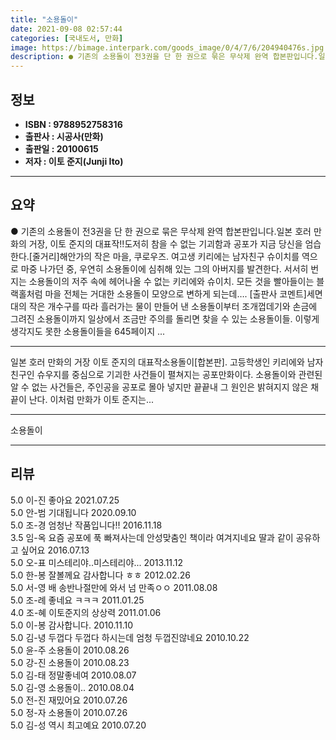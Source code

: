 ```yaml
---
title: "소용돌이"
date: 2021-09-08 02:57:44
categories: [국내도서, 만화]
image: https://bimage.interpark.com/goods_image/0/4/7/6/204940476s.jpg
description: ● 기존의 소용돌이 전3권을 단 한 권으로 묶은 무삭제 완역 합본판입니다.일본 호러 만화의 거장, 이토 준지의 대표작!!도저히 참을 수 없는 기괴함과 공포가 지금 당신을 엄습한다.[줄거리]해안가의 작은 마을, 쿠로우즈. 여고생 키리에는 남자친구 슈이치를 역으로 마중 나가던 중, 우연히
---
```


## **정보**

- **ISBN : 9788952758316**
- **출판사 : 시공사(만화)**
- **출판일 : 20100615**
- **저자 : 이토 준지(Junji Ito)**

------



## **요약**

●  기존의 소용돌이 전3권을 단 한 권으로 묶은 무삭제 완역 합본판입니다.일본 호러 만화의 거장, 이토 준지의 대표작!!도저히 참을 수 없는 기괴함과 공포가 지금 당신을 엄습한다.[줄거리]해안가의 작은 마을, 쿠로우즈. 여고생 키리에는 남자친구 슈이치를 역으로 마중 나가던 중, 우연히 소용돌이에 심취해 있는 그의 아버지를 발견한다. 서서히 번지는 소용돌이의 저주 속에 헤어나올 수 없는 키리에와 슈이치. 모든 것을 빨아들이는 블랙홀처럼 마을 전체는 거대한 소용돌이 모양으로 변하게 되는데…. [출판사 코멘트]세면대의 작은 개수구를 따라 흘러가는 물이 만들어 낸 소용돌이부터 조개껍데기와 손금에 그려진 소용돌이까지 일상에서 조금만 주의를 돌리면 찾을 수 있는 소용돌이들. 이렇게 생각지도 못한 소용돌이들을 645페이지 ...

------

일본 호러 만화의 거장 이토 준지의 대표작소용돌이[합본판]. 고등학생인 키리에와 남자친구인 슈우지를 중심으로 기괴한 사건들이 펼쳐지는 공포만화이다. 소용돌이와 관련된 알 수 없는 사건들은, 주인공을 공포로 몰아 넣지만 끝끝내 그 원인은 밝혀지지 않은 채 끝이 난다. 이처럼 만화가 이토 준지는... 

------


소용돌이 

------


## **리뷰** 

5.0 이-진 좋아요 2021.07.25 <br/>5.0 안-범 기대됩니다 2020.09.10 <br/>5.0 조-경 엄청난 작품입니다!! 2016.11.18 <br/>3.5 임-옥 요즘 공포에 푹 빠져사는데 안성맞춤인 책이라 여겨지네요 딸과 같이 공유하고 싶어요 2016.07.13 <br/>5.0 오-표 미스테리야..미스테리야... 2013.11.12 <br/>5.0 한-봉 잘볼께요 감사합니다 ㅎㅎ 2012.02.26 <br/>5.0 서-영 배 송반나절만에 와서 넘 만족ㅇㅇ 2011.08.08 <br/>5.0 조-례 좋네요 ㅋㅋㅋ 2011.01.25 <br/>4.0 조-혜 이토준지의 상상력 2011.01.06 <br/>5.0 이-봉 감사합니다. 2010.11.10 <br/>5.0 김-녕 두껍다 두껍다 하시는데 엄청 두껍진않네요 2010.10.22 <br/>5.0 윤-주 소용돌이 2010.08.26 <br/>5.0 강-진 소용돌이 2010.08.23 <br/>5.0 김-태 정말좋네여 2010.08.07 <br/>5.0 김-영 소용돌이.. 2010.08.04 <br/>5.0 전-진 재밌어요 2010.07.26 <br/>5.0 정-자 소용돌이 2010.07.26 <br/>5.0 김-성 역시 최고예요 2010.07.20 <br/>